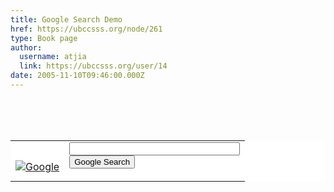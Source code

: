 ```yaml
---
title: Google Search Demo 
href: https://ubccsss.org/node/261
type: Book page
author:
  username: atjia
  link: https://ubccsss.org/user/14
date: 2005-11-10T09:46:00.000Z
---
```


<div class="field field-name-body field-type-text-with-summary field-label-hidden"><div class="field-items"><div class="field-item even"><!-- Search Google --><p></p><center><br>
<form method="GET" action="https://www.google.com/u/ubccsss"><br>
<br><p></p><table bgcolor="#FFFFFF" cellspacing="0" border="0">
<tbody><tr valign="middle">
<td>
<a href="https://www.google.com/"><br>
<img src="https://www.google.com/logos/Logo_40wht.gif" border="0" alt="Google"></a>
</td>
<td>
<input type="text" name="q" size="31" maxlength="255" value=""><br>
<input type="submit" name="sa" value="Google Search"><p></p>
</td>
</tr>
</tbody></table><br>
</form><br>
</center><p></p>
<!-- Search Google --></div></div></div>    <footer>
          </footer>